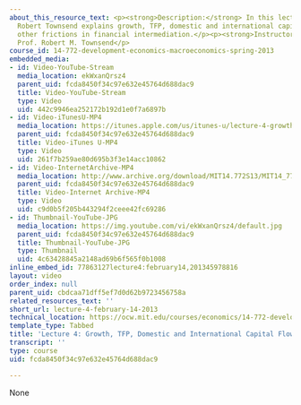 ```yaml
---
about_this_resource_text: <p><strong>Description:</strong> In this lecture, Prof.
  Robert Townsend explains growth, TFP, domestic and international capital flows with
  other frictions in financial intermediation.</p><p><strong>Instructor:</strong>
  Prof. Robert M. Townsend</p>
course_id: 14-772-development-economics-macroeconomics-spring-2013
embedded_media:
- id: Video-YouTube-Stream
  media_location: ekWxanQrsz4
  parent_uid: fcda8450f34c97e632e45764d688dac9
  title: Video-YouTube-Stream
  type: Video
  uid: 442c9946ea252172b192d1e0f7a6897b
- id: Video-iTunesU-MP4
  media_location: https://itunes.apple.com/us/itunes-u/lecture-4-growth-tfp-domestic/id778742020?i=206799733
  parent_uid: fcda8450f34c97e632e45764d688dac9
  title: Video-iTunes U-MP4
  type: Video
  uid: 261f7b259ae80d695b3f3e14acc10862
- id: Video-InternetArchive-MP4
  media_location: http://www.archive.org/download/MIT14.772S13/MIT14_772S13_lec04_300k.mp4
  parent_uid: fcda8450f34c97e632e45764d688dac9
  title: Video-Internet Archive-MP4
  type: Video
  uid: c9d0b5f205b443294f2ceee42fc69286
- id: Thumbnail-YouTube-JPG
  media_location: https://img.youtube.com/vi/ekWxanQrsz4/default.jpg
  parent_uid: fcda8450f34c97e632e45764d688dac9
  title: Thumbnail-YouTube-JPG
  type: Thumbnail
  uid: 4c63428845a2148ad69b6f565f0b1008
inline_embed_id: 77863127lecture4:february14,201345978816
layout: video
order_index: null
parent_uid: cbdcaa71dff5ef7d0d62b9723456758a
related_resources_text: ''
short_url: lecture-4-february-14-2013
technical_location: https://ocw.mit.edu/courses/economics/14-772-development-economics-macroeconomics-spring-2013/lecture-videos-and-slides/lecture-4-february-14-2013
template_type: Tabbed
title: 'Lecture 4: Growth, TFP, Domestic and International Capital Flows'
transcript: ''
type: course
uid: fcda8450f34c97e632e45764d688dac9

---
```

None